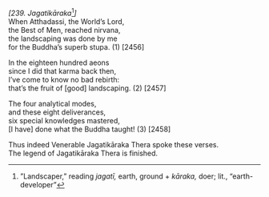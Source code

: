 *\[239. Jagatikāraka*[^1]*\]*  
When Atthadassi, the World’s Lord,  
the Best of Men, reached nirvana,  
the landscaping was done by me  
for the Buddha’s superb stupa. (1) \[2456\]

In the eighteen hundred aeons  
since I did that karma back then,  
I’ve come to know no bad rebirth:  
that’s the fruit of \[good\] landscaping. (2) \[2457\]

The four analytical modes,  
and these eight deliverances,  
six special knowledges mastered,  
\[I have\] done what the Buddha taught! (3) \[2458\]

Thus indeed Venerable Jagatikāraka Thera spoke these verses.  
The legend of Jagatikāraka Thera is finished.

[^1]: ”Landscaper,” reading *jagatī,* earth, ground + *kāraka,* doer; lit., “earth-developer”
